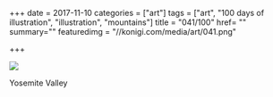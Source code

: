 +++
date = 2017-11-10
categories = ["art"]
tags = ["art", "100 days of illustration", "illustration", "mountains"]
title = "041/100"
href= ""
summary=""
featuredimg = "//konigi.com/media/art/041.png"

+++

<img src="//konigi.com/media/art/041.png" />

Yosemite Valley
